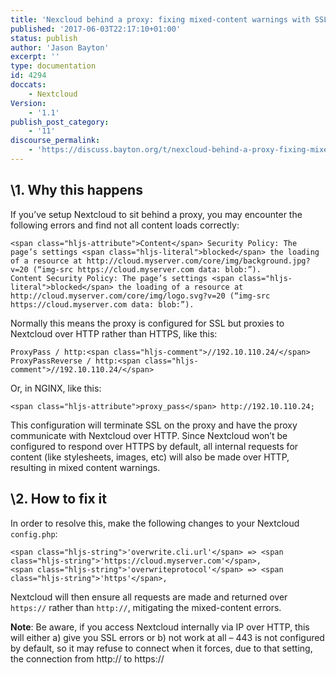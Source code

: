 ```yaml
---
title: 'Nexcloud behind a proxy: fixing mixed-content warnings with SSL'
published: '2017-06-03T22:17:10+01:00'
status: publish
author: 'Jason Bayton'
excerpt: ''
type: documentation
id: 4294
doccats:
    - Nextcloud
Version:
    - '1.1'
publish_post_category:
    - '11'
discourse_permalink:
    - 'https://discuss.bayton.org/t/nexcloud-behind-a-proxy-fixing-mixed-content-warnings-with-ssl/63'
---
```

\1. Why this happens
-------------------

If you’ve setup Nextcloud to sit behind a proxy, you may encounter the following errors and find not all content loads correctly:

```
<span class="hljs-attribute">Content</span> Security Policy: The page’s settings <span class="hljs-literal">blocked</span> the loading of a resource at http://cloud.myserver.com/core/img/background.jpg?v=20 (“img-src https://cloud.myserver.com data: blob:”).
Content Security Policy: The page’s settings <span class="hljs-literal">blocked</span> the loading of a resource at http://cloud.myserver.com/core/img/logo.svg?v=20 (“img-src https://cloud.myserver.com data: blob:”).
```

Normally this means the proxy is configured for SSL but proxies to Nextcloud over HTTP rather than HTTPS, like this:

```
ProxyPass / http:<span class="hljs-comment">//192.10.110.24/</span>
ProxyPassReverse / http:<span class="hljs-comment">//192.10.110.24/</span>
```

Or, in NGINX, like this:

```
<span class="hljs-attribute">proxy_pass</span> http://192.10.110.24;
```

This configuration will terminate SSL on the proxy and have the proxy communicate with Nextcloud over HTTP. Since Nextcloud won’t be configured to respond over HTTPS by default, all internal requests for content (like stylesheets, images, etc) will also be made over HTTP, resulting in mixed content warnings.

\2. How to fix it
----------------

In order to resolve this, make the following changes to your Nextcloud `config.php`:

```
<span class="hljs-string">'overwrite.cli.url'</span> => <span class="hljs-string">'https://cloud.myserver.com'</span>,
<span class="hljs-string">'overwriteprotocol'</span> => <span class="hljs-string">'https'</span>,
```

Nextcloud will then ensure all requests are made and returned over `https://` rather than `http://`, mitigating the mixed-content errors.

**Note**: Be aware, if you access Nextcloud internally via IP over HTTP, this will either a) give you SSL errors or b) not work at all – 443 is not configured by default, so it may refuse to connect when it forces, due to that setting, the connection from http:// to https://